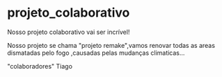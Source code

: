 # projeto_colaborativo
Nosso projeto colaborativo vai ser incrível!

Nosso projeto se chama "projeto remake",vamos renovar todas as areas dismatadas pelo fogo ,causadas pelas mudanças climaticas...

"colaboradores" Tiago 











